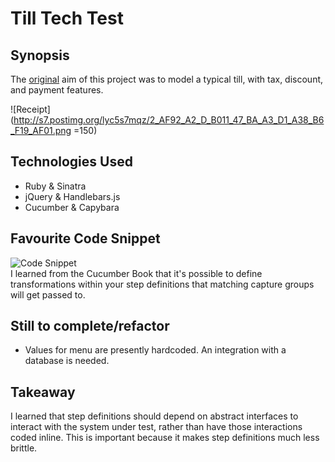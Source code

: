 Till Tech Test
=======================

## Synopsis

The [original](https://github.com/makersacademy/till_tech_test) aim of this project 
was to model a typical till, with tax, discount, and payment features.   

![Receipt](http://s7.postimg.org/lyc5s7mqz/2_AF92_A2_D_B011_47_BA_A3_D1_A38_B6_F19_AF01.png =150)  

## Technologies Used  

- Ruby & Sinatra
- jQuery & Handlebars.js
- Cucumber & Capybara 

## Favourite Code Snippet

![Code Snippet](http://oi58.tinypic.com/hs5agw.jpg)  
I learned from the Cucumber Book that it's possible to define transformations within your step definitions
that matching capture groups will get passed to.

## Still to complete/refactor

- Values for menu are presently hardcoded. An integration with a database is needed.

## Takeaway

I learned that step definitions should depend on abstract interfaces to interact with
the system under test, rather than have those interactions coded inline. This is important because
it makes step definitions much less brittle.

